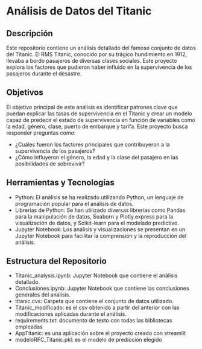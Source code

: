 # Análisis de Datos del Titanic
## Descripción

Este repositorio contiene un análisis detallado del famoso conjunto de datos del Titanic. El RMS Titanic, conocido por su trágico hundimiento en 1912, llevaba a bordo pasajeros de diversas clases sociales. Este proyecto explora los factores que pudieron haber influido en la supervivencia de los pasajeros durante el desastre.

## Objetivos

El objetivo principal de este análisis es identificar patrones clave que puedan explicar las tasas de supervivencia en el Titanic y crear un modelo capaz de predecir el estado de supervivencia en función de variables como la edad, género, clase, puerto de embarque y tarifa. Este proyecto busca responder preguntas como:

- ¿Cuáles fueron los factores principales que contribuyeron a la supervivencia de los pasajeros?
- ¿Cómo influyeron el género, la edad y la clase del pasajero en las posibilidades de sobrevivir?

## Herramientas y Tecnologías
- Python: El análisis se ha realizado utilizando Python, un lenguaje de programación popular para el análisis de datos.
- Librerías de Python: Se han utilizado diversas librerías como Pandas para la manipulación de datos, Seaborn y Plotly.express para la visualización de datos, y Scikit-learn para el modelado predictivo.
- Jupyter Notebook: Los análisis y visualizaciones se presentan en un Jupyter Notebook para facilitar la comprensión y la reproducción del análisis.

## Estructura del Repositorio

- Titanic_analysis.ipynb: Jupyter Notebook que contiene el análisis detallado.
- Conclusiones.ipynb: Jupyter Notebook que contiene las conclusiones generales del análisis.
- titanic.cvs: Carpeta que contiene el conjunto de datos utilizado.
- Titanic_modificado: es el csv obtenido a partir del anterior con las modificaciones aplicadas durante el análisis.
- requirements.txt: documento de texto con todas las bibliotecas empleadas
- AppTitanic: es una aplicación sobre el proyecto creado con streamlit
- modeloRFC_Titanic.pkl: es el modelo de predicción elegido

